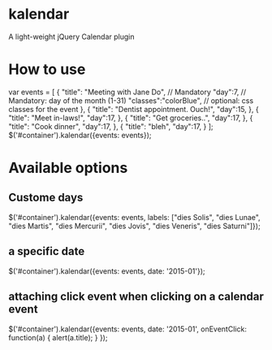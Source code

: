 # kalendar
A light-weight jQuery Calendar plugin

# How to use
var events = [
		   {
		    "title": "Meeting with Jane Do", // Mandatory
		    "day":7, // Mandatory: day of the month (1-31)
		    "classes":"colorBlue", // optional: css classes for the event
		    },
		    {
		    "title": "Dentist appointment. Ouch!",
		    "day":15,
		    },
		    {
		    "title": "Meet in-laws!",
		    "day":17,
		    },
		    {
		    "title": "Get groceries..",
		    "day":17,
		    },
		    {
		    "title": "Cook dinner",
		    "day":17,
		    },
		    {
		    "title": "bleh",
		    "day":17,
		    }
		];
$('#container').kalendar({events: events});

# Available options
## Custome days
$('#container').kalendar({events: events, labels: ["dies Solis", "dies Lunae", "dies Martis", "dies Mercurii", "dies Jovis", "dies Veneris", "dies Saturni"]});

## a specific date
$('#container').kalendar({events: events, date: '2015-01'});

## attaching click event when clicking on a calendar event
$('#container').kalendar({events: events, date: '2015-01', onEventClick: function(a) { alert(a.title); } });

